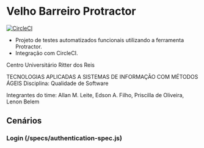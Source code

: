 # Velho Barreiro Protractor

[![CircleCI](https://circleci.com/gh/tasima-uniritter/velhoBarreiroProtractor/tree/master.svg?style=svg)](https://circleci.com/gh/tasima-uniritter/velhoBarreiroProtractor/tree/master)

* Projeto de testes automatizados funcionais utilizando a ferramenta Protractor.
* Integração com CircleCI.

Centro Universitário Ritter dos Reis

TECNOLOGIAS APLICADAS A SISTEMAS DE INFORMAÇÃO COM MÉTODOS ÁGEIS
Disciplina: Qualidade de Software

Integrantes do time: Allan M. Leite, Edson A. Filho, Priscilla de Oliveira, Lenon Belem

## Cenários

### Login (/specs/authentication-spec.js)
